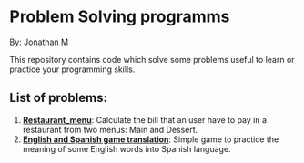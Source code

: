 # Problem Solving programms

By: Jonathan M

This repository contains code which solve some problems useful to learn or practice your programming skills.

## List of problems:

1. [**Restaurant_menu**](/Restaurant_menu): Calculate the bill that an user have to pay in a restaurant from two menus: Main and Dessert.
2. [**English and Spanish game translation**](/EnSp_translation_game): Simple game to practice the meaning of some English words into Spanish language.
